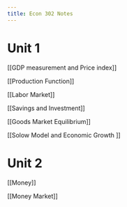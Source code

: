 ```yaml
---
title: Econ 302 Notes
---
```


# Unit 1

[[GDP measurement and Price index]]

[[Production Function]]

[[Labor Market]]

[[Savings and Investment]]

[[Goods Market Equilibrium]]

[[Solow Model and Economic Growth ]]

# Unit 2

[[Money]]

[[Money Market]]